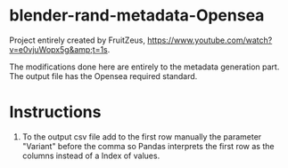 # blender-rand-metadata-Opensea
Project entirely created by FruitZeus, https://www.youtube.com/watch?v=e0vjuWopx5g&amp;t=1s.

The modifications done here are entirely to the metadata generation part. The output file has the Opensea required standard.

# Instructions
1) To the output csv file add to the first row manually the parameter "Variant" before the comma so Pandas
interprets the first row as the columns instead of a Index of values.